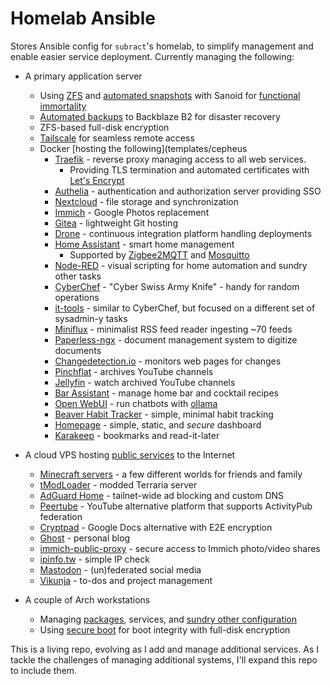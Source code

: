 # Homelab Ansible
Stores Ansible config for `subract`'s homelab, to simplify management and enable easier service deployment.
Currently managing the following:

- A primary application server
	- Using [ZFS](https://openzfs.org/wiki/Main_Page) and [automated snapshots](roles/syncoid_sanoid/tasks/main.yml) with Sanoid for [functional immortality](https://github.com/jimsalterjrs/sanoid)
	- [Automated backups](roles/backblaze/tasks/main.yml) to Backblaze B2 for disaster recovery
	- ZFS-based full-disk encryption
	- [Tailscale](https://tailscale.com/) for seamless remote access
	- Docker [hosting the following](templates/cepheus
		- [Traefik](https://traefik.io/traefik/) - reverse proxy managing access to all web services. 
			- Providing TLS termination and automated certificates with [Let's Encrypt](https://letsencrypt.org/)
		- [Authelia](https://www.authelia.com/) - authentication and authorization server providing SSO
		- [Nextcloud](https://nextcloud.com/) - file storage and synchronization
		- [Immich](https://immich.app/) - Google Photos replacement
		- [Gitea](https://gitea.io/en-us/) - lightweight Git hosting
		- [Drone](https://www.drone.io/) - continuous integration platform handling deployments
		- [Home Assistant](https://www.home-assistant.io/) - smart home management
			- Supported by [Zigbee2MQTT](https://www.zigbee2mqtt.io) and [Mosquitto](https://mosquitto.org/)
		- [Node-RED](https://nodered.org/) - visual scripting for home automation and sundry other tasks
		- [CyberChef](https://github.com/gchq/CyberChef) - "Cyber Swiss Army Knife" - handy for random operations
		- [it-tools](https://it-tools.tech/) - similar to CyberChef, but focused on a different set of sysadmin-y tasks
		- [Miniflux](https://miniflux.app/) - minimalist RSS feed reader ingesting ~70 feeds
		- [Paperless-ngx](https://docs.paperless-ngx.com/) - document management system to digitize documents
		- [Changedetection.io](https://changedetection.io/) - monitors web pages for changes
		- [Pinchflat](https://github.com/kieraneglin/pinchflat) - archives YouTube channels
		- [Jellyfin](https://jellyfin.org/) - watch archived YouTube channels
		- [Bar Assistant](https://barassistant.app/) - manage home bar and cocktail recipes
		- [Open WebUI](https://openwebui.com/) - run chatbots with [ollama](https://ollama.com/)
		- [Beaver Habit Tracker](https://beaverhabits.com/) - simple, minimal habit tracking
		- [Homepage](https://gethomepage.dev/) - simple, static, and _secure_ dashboard
		- [Karakeep](https://karakeep.app/) - bookmarks and read-it-later

- A cloud VPS hosting [public services](templates/web01) to the Internet
	- [Minecraft servers](https://github.com/itzg/docker-minecraft-server) - a few different worlds for friends and family
	- [tModLoader](https://github.com/JACOBSMILE/tmodloader1.4) - modded Terraria server
	- [AdGuard Home](https://adguard.com/en/adguard-home/overview.html) - tailnet-wide ad blocking and custom DNS
	- [Peertube](https://joinpeertube.org/en_US) - YouTube alternative platform that supports ActivityPub federation
	- [Cryptpad](https://cryptpad.org/) - Google Docs alternative with E2E encryption
	- [Ghost](https://ghost.org) - personal blog
	- [immich-public-proxy](https://github.com/alangrainger/immich-public-proxy) - secure access to Immich photo/video shares
	- [ipinfo.tw](https://github.com/PeterDaveHello/ipinfo.tw) - simple IP check
	- [Mastodon](https://joinmastodon.org/) - (un)federated social media
	- [Vikunja](https://vikunja.io/) - to-dos and project management
- A couple of Arch workstations
	- Managing [packages](roles/arch_workstation/tasks/packages.yaml), services, and [sundry other configuration](roles/arch_workstation/tasks/main.yml)
	- Using [secure boot](roles/arch_secureboot/tasks/main.yml) for boot integrity with full-disk encryption

This is a living repo, evolving as I add and manage additional services. As I tackle the challenges of managing additional systems, I'll expand this repo to include them.
